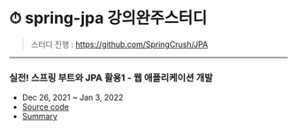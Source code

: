 # ⏱ spring-jpa 강의완주스터디
>  스터디 진행 : https://github.com/SpringCrush/JPA
----
### 실전! 스프링 부트와 JPA 활용1 - 웹 애플리케이션 개발
- Dec 26, 2021 ~ Jan 3, 2022
- [Source code](https://github.com/eunsolJo/spring-jpa/tree/main/jpashop)
- [Summary](https://golden-age-825.notion.site/JPA-1-f6eba1578e8b45d884b14b65554076d9)